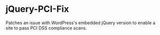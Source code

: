 # jQuery-PCI-Fix
Patches an issue with WordPress's embedded jQuery version to enable a site to pass PCI DSS compliance scans.

